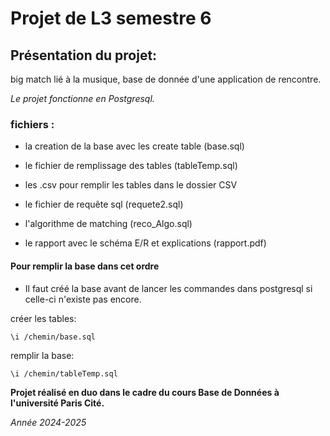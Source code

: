 # Projet de L3 semestre 6

## Présentation du projet:

big match lié à la musique, base de donnée d'une application de rencontre.

_Le projet fonctionne en Postgresql._

### fichiers : 

- la creation de la base avec les create table (base.sql)

- le fichier de remplissage des tables (tableTemp.sql)

- les .csv pour remplir les tables dans le dossier CSV

- le fichier de requête sql (requete2.sql)

- l'algorithme de matching (reco_Algo.sql)

- le rapport avec le schéma E/R et explications (rapport.pdf)


#### Pour remplir la base dans cet ordre

- Il faut créé la base avant de lancer les commandes dans postgresql si celle-ci n'existe pas encore.

créer les tables:
```
\i /chemin/base.sql
```

remplir la base:
```
\i /chemin/tableTemp.sql
```


**Projet réalisé en duo dans le cadre du cours Base de Données à l'université Paris Cité.**

_Année 2024-2025_
